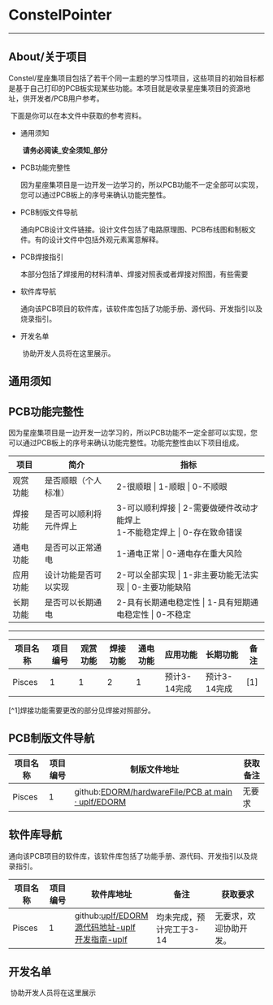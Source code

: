# ConstelPointer

---

## About/关于项目

​	Constel/星座集项目包括了若干个同一主题的学习性项目，这些项目的初始目标都是基于自己打印的PCB板实现某些功能。本项目就是收录星座集项目的资源地址，供开发者/PCB用户参考。

​	下面是你可以在本文件中获取的参考资料。

- 通用须知

  ​	__请务必阅读_安全须知_部分__

- PCB功能完整性

  ​	因为星座集项目是一边开发一边学习的，所以PCB功能不一定全部可以实现，您可以通过PCB板上的序号来确认功能完整性。

- PCB制版文件导航

  ​	通向PCB设计文件链接。设计文件包括了电路原理图、PCB布线图和制板文件。有的设计文件中包括外观元素寓意解释。

- PCB焊接指引

  ​	本部分包括了焊接用的材料清单、焊接对照表或者焊接对照图，有些需要

- 软件库导航

  ​	通向该PCB项目的软件库，该软件库包括了功能手册、源代码、开发指引以及烧录指引。

- 开发名单

  ​	协助开发人员将在这里展示。

## 通用须知

## PCB功能完整性

​	因为星座集项目是一边开发一边学习的，所以PCB功能不一定全部可以实现，您可以通过PCB板上的序号来确认功能完整性。功能完整性由以下项目组成。

| 项目     | 简介                   | 指标                                                         |
| -------- | ---------------------- | ------------------------------------------------------------ |
| 观赏功能 | 是否顺眼（个人标准）   | 2-很顺眼 \| 1-顺眼 \| 0-不顺眼                               |
| 焊接功能 | 是否可以顺利将元件焊上 | 3-可以顺利焊接 \| 2-需要做硬件改动才能焊上 <br/>1-不能稳定焊上 \| 0-存在致命错误 |
| 通电功能 | 是否可以正常通电       | 1-通电正常 \| 0-通电存在重大风险                             |
| 应用功能 | 设计功能是否可以实现   | 2-可以全部实现 \| 1-非主要功能无法实现 \| 0-主要功能缺陷     |
| 长期功能 | 是否可以长期通电       | 2-具有长期通电稳定性 \| 1-具有短期通电稳定性 \| 0-不稳定     |

---

| 项目名称 | 项目编号 | 观赏功能 | 焊接功能 | 通电功能 | 应用功能     | 长期功能     | 备注 |
| -------- | -------- | -------- | -------- | -------- | ------------ | ------------ | ---- |
| Pisces   | 1        | 1        | 2        | 1        | 预计3-14完成 | 预计3-14完成 | [1]  |



  [^1]焊接功能需要更改的部分见焊接对照部分。

## PCB制版文件导航

| 项目名称 | 项目编号 | 制版文件地址                                                 | 获取备注 |
| -------- | -------- | ------------------------------------------------------------ | -------- |
| Pisces   | 1        | github:[EDORM/hardwareFile/PCB at main · uplf/EDORM](https://github.com/uplf/EDORM/tree/main/hardwareFile/PCB) | 无要求   |



## 软件库导航

​	通向该PCB项目的软件库，该软件库包括了功能手册、源代码、开发指引以及烧录指引。

| 项目名称 | 项目编号 | 软件库地址                                                   | 备注                          | 获取要求               |
| -------- | -------- | ------------------------------------------------------------ | ----------------------------- | ---------------------- |
| Pisces   | 1        | github:[uplf/EDORM](https://github.com/uplf/EDORM/tree/main)<br/>[源代码地址-uplf](https://github.com/uplf/EDORM/tree/main/Commuter/Commuter)<br/>[开发指南-uplf](https://github.com/uplf/EDORM/blob/main/PROJECR.md) | 均未完成，预计完工于3-14<br/> | 无要求，欢迎协助开发。 |



## 开发名单

​	协助开发人员将在这里展示

